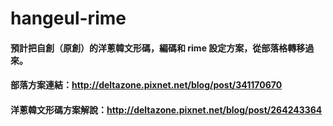 # hangeul-rime
#### 預計把自創（原創）的洋蔥韓文形碼，編碼和 rime 設定方案，從部落格轉移過來。
#### 部落方案連結：http://deltazone.pixnet.net/blog/post/341170670
#### 洋蔥韓文形碼方案解說：http://deltazone.pixnet.net/blog/post/264243364

